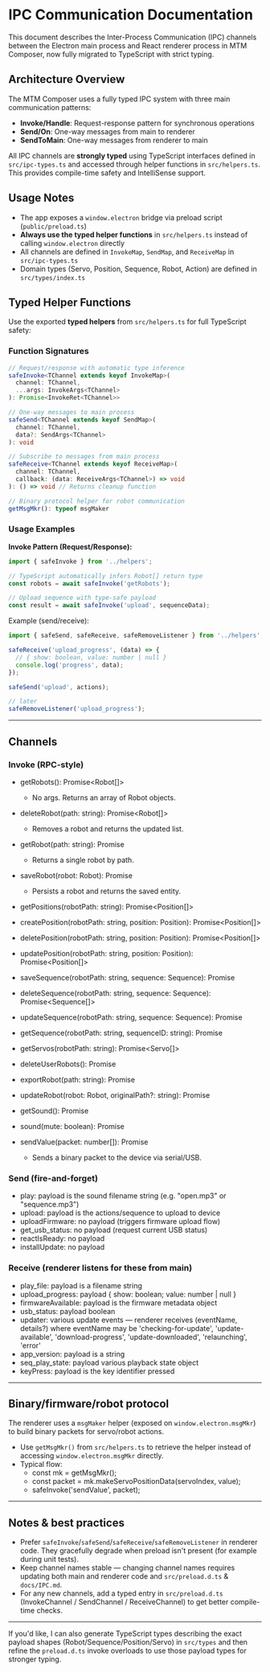 # IPC Communication Documentation

This document describes the Inter-Process Communication (IPC) channels between the Electron main process and React renderer process in MTM Composer, now fully migrated to TypeScript with strict typing.

## Architecture Overview

The MTM Composer uses a fully typed IPC system with three main communication patterns:

- **Invoke/Handle**: Request-response pattern for synchronous operations  
- **Send/On**: One-way messages from main to renderer
- **SendToMain**: One-way messages from renderer to main

All IPC channels are **strongly typed** using TypeScript interfaces defined in `src/ipc-types.ts` and accessed through helper functions in `src/helpers.ts`. This provides compile-time safety and IntelliSense support.

## Usage Notes
- The app exposes a `window.electron` bridge via preload script (`public/preload.ts`)
- **Always use the typed helper functions** in `src/helpers.ts` instead of calling `window.electron` directly
- All channels are defined in `InvokeMap`, `SendMap`, and `ReceiveMap` in `src/ipc-types.ts`
- Domain types (Servo, Position, Sequence, Robot, Action) are defined in `src/types/index.ts`

## Typed Helper Functions

Use the exported **typed helpers** from `src/helpers.ts` for full TypeScript safety:

### Function Signatures
```typescript
// Request/response with automatic type inference
safeInvoke<TChannel extends keyof InvokeMap>(
  channel: TChannel, 
  ...args: InvokeArgs<TChannel>
): Promise<InvokeRet<TChannel>>

// One-way messages to main process  
safeSend<TChannel extends keyof SendMap>(
  channel: TChannel, 
  data?: SendArgs<TChannel>
): void

// Subscribe to messages from main process
safeReceive<TChannel extends keyof ReceiveMap>(
  channel: TChannel, 
  callback: (data: ReceiveArgs<TChannel>) => void
): () => void // Returns cleanup function

// Binary protocol helper for robot communication
getMsgMkr(): typeof msgMaker
```

### Usage Examples

**Invoke Pattern (Request/Response):**
```typescript
import { safeInvoke } from '../helpers';

// TypeScript automatically infers Robot[] return type
const robots = await safeInvoke('getRobots');

// Upload sequence with type-safe payload
const result = await safeInvoke('upload', sequenceData);
```

Example (send/receive):

```ts
import { safeSend, safeReceive, safeRemoveListener } from '../helpers';

safeReceive('upload_progress', (data) => {
  // { show: boolean, value: number | null }
  console.log('progress', data);
});

safeSend('upload', actions);

// later
safeRemoveListener('upload_progress');
```

---

## Channels

### Invoke (RPC-style)

- getRobots(): Promise<Robot[]>
  - No args. Returns an array of Robot objects.

- deleteRobot(path: string): Promise<Robot[]>
  - Removes a robot and returns the updated list.

- getRobot(path: string): Promise<Robot>
  - Returns a single robot by path.

- saveRobot(robot: Robot): Promise<Robot>
  - Persists a robot and returns the saved entity.

- getPositions(robotPath: string): Promise<Position[]>
- createPosition(robotPath: string, position: Position): Promise<Position[]>
- deletePosition(robotPath: string, position: Position): Promise<Position[]>
- updatePosition(robotPath: string, position: Position): Promise<Position[]>

- saveSequence(robotPath: string, sequence: Sequence): Promise<Sequence>
- deleteSequence(robotPath: string, sequence: Sequence): Promise<Sequence[]>
- updateSequence(robotPath: string, sequence: Sequence): Promise<Sequence>
- getSequence(robotPath: string, sequenceID: string): Promise<Sequence>

- getServos(robotPath: string): Promise<Servo[]>

- deleteUserRobots(): Promise<any>
- exportRobot(path: string): Promise<any>
- updateRobot(robot: Robot, originalPath?: string): Promise<any>

- getSound(): Promise<boolean>
- sound(mute: boolean): Promise<boolean>

- sendValue(packet: number[]): Promise<void>
  - Sends a binary packet to the device via serial/USB.

### Send (fire-and-forget)

- play: payload is the sound filename string (e.g. "open.mp3" or "sequence.mp3")
- upload: payload is the actions/sequence to upload to device
- uploadFirmware: no payload (triggers firmware upload flow)
- get_usb_status: no payload (request current USB status)
- reactIsReady: no payload
- installUpdate: no payload

### Receive (renderer listens for these from main)

- play_file: payload is a filename string
- upload_progress: payload { show: boolean; value: number | null }
- firmwareAvailable: payload is the firmware metadata object
- usb_status: payload boolean
- updater: various update events — renderer receives (eventName, details?) where eventName may be 'checking-for-update', 'update-available', 'download-progress', 'update-downloaded', 'relaunching', 'error'
- app_version: payload is a string
- seq_play_state: payload various playback state object
- keyPress: payload is the key identifier pressed

---

## Binary/firmware/robot protocol

The renderer uses a `msgMaker` helper (exposed on `window.electron.msgMkr`) to build binary packets for servo/robot actions.

- Use `getMsgMkr()` from `src/helpers.ts` to retrieve the helper instead of accessing `window.electron.msgMkr` directly.
- Typical flow:
  - const mk = getMsgMkr();
  - const packet = mk.makeServoPositionData(servoIndex, value);
  - safeInvoke('sendValue', packet);

---

## Notes & best practices

- Prefer `safeInvoke`/`safeSend`/`safeReceive`/`safeRemoveListener` in renderer code. They gracefully degrade when preload isn't present (for example during unit tests).
- Keep channel names stable — changing channel names requires updating both main and renderer code and `src/preload.d.ts` & `docs/IPC.md`.
- For any new channels, add a typed entry in `src/preload.d.ts` (InvokeChannel / SendChannel / ReceiveChannel) to get better compile-time checks.

---

If you'd like, I can also generate TypeScript types describing the exact payload shapes (Robot/Sequence/Position/Servo) in `src/types` and then refine the `preload.d.ts` invoke overloads to use those payload types for stronger typing.
